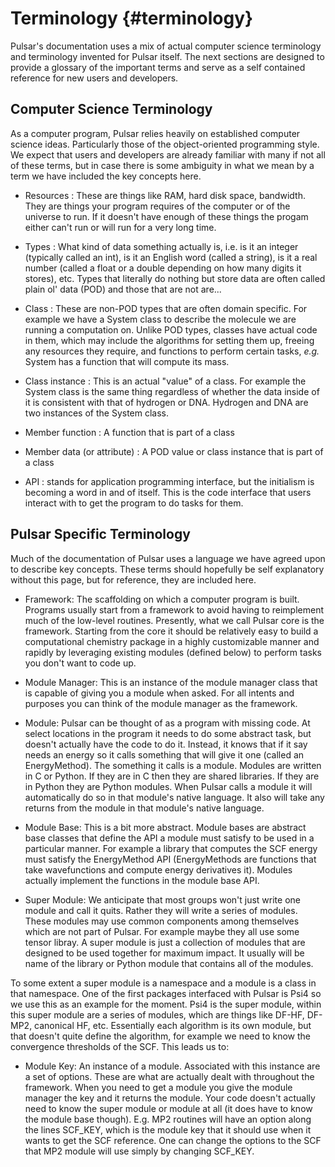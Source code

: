 Terminology                                                       {#terminology}
===========

Pulsar's documentation uses a mix of actual computer science terminology and
terminology invented for Pulsar itself.  The next sections are designed to
provide a glossary of the important terms and serve as a self contained
reference for new users and developers.

## Computer Science Terminology

As a computer program, Pulsar relies heavily on established computer science
ideas.  Particularly those of the object-oriented programming style.  We expect
that users and developers are already familiar with many if not all of these
terms, but in case there is some ambiguity in what we mean by a term we have
included the key concepts here.

- Resources : These are things like RAM, hard disk space, bandwidth.  They are
  things your program requires of the computer or of the universe to run.  If
  it doesn't have enough of these things the progam either can't run or will run
  for a very long time.

- Types : What kind of data something actually is, i.e. is it an integer
  (typically called an int), is it an English word (called a string), is it
  a real number (called a float or a double depending on how many digits it
  stores), etc.  Types that literally do nothing but store data are often called
  plain ol' data (POD) and those that are not are...

- Class : These are non-POD types that are often domain specific.  For example
  we have a System class to describe the molecule we are running a computation
  on.  Unlike POD types, classes have actual code in them, which may include
  the algorithms for setting them up, freeing any resources they require, and
  functions to perform certain tasks, *e.g.* System has a function that will
  compute its mass.

- Class instance : This is an actual "value" of a class.  For example the System
  class is the same thing regardless of whether the data inside of it is
  consistent with that of hydrogen or DNA.  Hydrogen and DNA are two instances
  of the System class.

- Member function : A function that is part of a class

- Member data (or attribute) : A POD value or class instance that is part of a
  class

- API : stands for application programming interface, but the initialism is 
  becoming a word in and of itself.  This is the code interface that users
  interact with to get the program to do tasks for them.


## Pulsar Specific Terminology

Much of the documentation of Pulsar uses a language we have agreed upon to
describe key concepts.  These terms should hopefully be self explanatory without
this page, but for reference, they are included here.

- Framework: The scaffolding on which a computer program is built.  Programs
  usually start from a framework to avoid having to reimplement much of the
  low-level routines.  Presently, what we call Pulsar core is the framework.
  Starting from the core it should be relatively easy to build a computational
  chemistry package in a highly customizable manner and rapidly by leveraging
  existing modules (defined below) to perform tasks you don't want to code up.

- Module Manager: This is an instance of the module manager class that is
  capable of giving you a module when asked.  For all intents and purposes you
  can think of the module manager as the framework.

- Module: Pulsar can be thought of as a program with missing code.  At
  select locations in the program it needs to do some abstract task, but doesn't
  actually have the code to do it.  Instead, it knows that if it say needs an 
  energy so it calls something that will give it one (called an EnergyMethod).
  The something it calls is a module.  Modules are written in C or Python.  If
  they are in C then they are shared libraries.  If they are in Python they are
  Python modules.  When Pulsar calls a module it will automatically do so
  in that module's native language.  It also will take any returns from the
  module in that module's native language.

- Module Base:  This is a bit more abstract.  Module bases are abstract base
  classes that define the API a module must satisfy to be used in a particular
  manner.  For example a library that computes the SCF energy must satisfy the
  EnergyMethod API (EnergyMethods are functions that take wavefunctions and 
  compute energy derivatives it).  Modules actually implement the functions in 
  the module base API.

- Super Module: We anticipate that most groups won't just write one module and
  call it quits.  Rather they will write a series of modules.  These modules
  may use common components among themselves which are not part of Pulsar.  For
  example maybe they all use some tensor libray.  A super module is just a
  collection of modules that are designed to be used together for maximum impact.
  It usually will be name of the library or Python module that contains all of
  the modules.

To some extent a super module is a namespace and a module is a class in that
namespace.  One of the first packages interfaced with Pulsar is Psi4 so we use
this as an example for the moment.  Psi4 is the super module, within this super
module are a series of modules, which are things like DF-HF, DF-MP2, canonical
HF, etc.  Essentially each algorithm is its own module, but that doesn't quite
define the algorithm, for example we need to know the convergence thresholds of
the SCF.  This leads us to:

- Module Key:  An instance of a module.  Associated with this instance are a set
  of options.  These are what are actually dealt with throughout the framework.
  When you need to get a module you give the module manager the key and it
  returns the module.  Your code doesn't actually need to know the super module
  or module at all (it does have to know the module base though).  E.g. MP2
  routines will have an option along the lines SCF_KEY, which is the module key
  that it should use when it wants to get the SCF reference.  One can change
  the options to the SCF that MP2 module will use simply by changing SCF_KEY.
